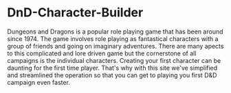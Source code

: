 # DnD-Character-Builder

Dungeons and Dragons is a popular role playing game that has been around since 1974. The game involves role playing as fantastical characters with a group of friends and going on imaginary adventures. There are many apects to this complicated and lore driven game but the cornerstone of all campaigns is the individual characters. Creating your first character can be daunting for the first time player. That's why with this site we've simplified and streamlined the operation so that you can get to playing you first D&D campaign even faster. 